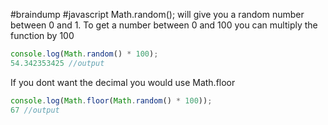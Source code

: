 #braindump #javascript 
Math.random(); will give you a random number between 0 and 1. To get a number between 0 and 100 you can multiply the function by 100

```javascript
console.log(Math.random() * 100);
54.342353425 //output
```

If you dont want the decimal you would use Math.floor
```javascript
console.log(Math.floor(Math.random() * 100));
67 //output
```

